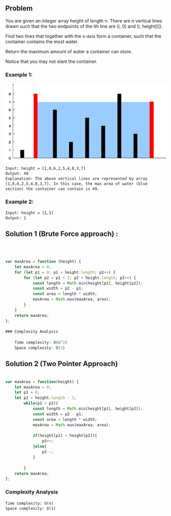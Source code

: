 ## Problem

You are given an integer array height of length n. There are n vertical lines drawn such that the two endpoints of the ith line are (i, 0) and (i, height[i]).

Find two lines that together with the x-axis form a container, such that the container contains the most water.

Return the maximum amount of water a container can store.

Notice that you may not slant the container.

 

### Example 1:
![](./question_11.jpeg)

    Input: height = [1,8,6,2,5,4,8,3,7]
    Output: 49
    Explanation: The above vertical lines are represented by array [1,8,6,2,5,4,8,3,7]. In this case, the max area of water (blue section) the container can contain is 49.

### Example 2:

    Input: height = [1,1]
    Output: 1
 

## Solution 1 (Brute Force approach) : 
<br>

```javascript

var maxArea = function (height) {
    let maxArea = 0;
    for (let p1 = 0; p1 < height.length; p1++) {
        for (let p2 = p1 + 1; p2 < height.length; p2++) {
            const length = Math.min(height[p1], height[p2]);
            const width = p2 - p1;
            const area = length * width;
            maxArea = Math.max(maxArea, area);
        }
    }
    return maxArea;
};

### Complexity Analysis

    Time complexity: O(n^2)
    Space complexity: O(1)


```

## Solution 2 (Two Pointer Approach)


```javascript

var maxArea = function(height) {
    let maxArea = 0;
    let p1 = 0;
    let p2 = height.length - 1;
        while(p1 < p2){
            const length = Math.min(height[p1], height[p2]);
            const width = p2 - p1;
            const area = length * width;
            maxArea = Math.max(maxArea, area);
            
            if(height[p1] < height[p2]){
                p1++;
            }else{
                p2--;
            }
                
        }
    return maxArea;
};

```

### Complexity Analysis

    Time complexity: O(n)
    Space complexity: O(1)